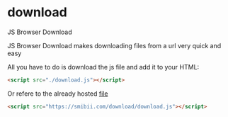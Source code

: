 # download
JS Browser Download


JS Browser Download makes downloading files from a url very quick and easy

All you have to do is download the js file and add it to your HTML:
```html
<script src="./download.js"></script>
```

Or refere to the already hosted [file](https://smibii.com/download/download.js)
```html
<script src="https://smibii.com/download/download.js"></script>
```
